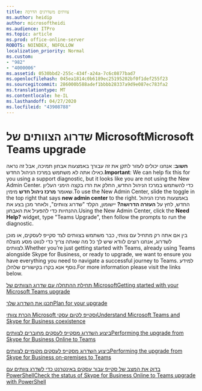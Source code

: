 ```yaml
---
title: צוותים משדרגים הדרכה
ms.author: heidip
author: microsoftheidi
ms.audience: ITPro
ms.topic: article
ms.prod: office-online-server
ROBOTS: NOINDEX, NOFOLLOW
localization_priority: Normal
ms.custom:
- "982"
- "4000006"
ms.assetid: 0530bbd2-255c-434f-a24a-7c6c0877bad7
ms.openlocfilehash: 045ea1814c0b6189ec25195202bf0f1def255f23
ms.sourcegitcommit: 286000b588adef1bbbb28337a9d9e087ec783fa2
ms.translationtype: MT
ms.contentlocale: he-IL
ms.lasthandoff: 04/27/2020
ms.locfileid: "43908788"
---
```

# <a name="microsoft-teams-upgrade"></a><span data-ttu-id="26313-102">שדרוג הצוותים של Microsoft</span><span class="sxs-lookup"><span data-stu-id="26313-102">Microsoft Teams upgrade</span></span>

<span data-ttu-id="26313-103">**חשוב**: אנחנו יכולים לעזור לתקן את זה עבורך באמצעות אבחון תמיכה, אבל זה נראה כאילו אתה לא משתמש במרכז הניהול החדש.</span><span class="sxs-lookup"><span data-stu-id="26313-103">**Important**: We can help fix this for you using a support diagnostic, but it looks like you are not using the New Admin Center.</span></span> <span data-ttu-id="26313-104">כדי להשתמש במרכז הניהול החדש, החלק את הדו בקצה הימני העליון שאומר **מרכז ניהול חדש** מימין.</span><span class="sxs-lookup"><span data-stu-id="26313-104">To use the New Admin Center, slide the toggle in the top right that says **new admin center** to the right.</span></span> <span data-ttu-id="26313-105">באמצעות מרכז הניהול החדש, לחץ על **העזרה הדרושה?** יישומון, הקלד "שדרוג צוותים", ולאחר מכן בצע את ההנחיות כדי להפעיל את האבחון.</span><span class="sxs-lookup"><span data-stu-id="26313-105">Using the New Admin Center, click the **Need Help?** widget, type "Teams Upgrade", then follow the prompts to run the diagnostic.</span></span>

<span data-ttu-id="26313-106">בין אם אתה רק מתחיל עם צוותי, כבר משתמש בצוותים לצד סקייפ לעסקים, או מוכן לשדרוג, אנחנו רוצים לוודא שיש לך כל מה שאתה צריך כדי לנווט מסע מוצלח לצוותים.</span><span class="sxs-lookup"><span data-stu-id="26313-106">Whether you’re just getting started with Teams, already using Teams alongside Skype for Business, or ready to upgrade, we want to ensure you have everything you need to navigate a successful journey to Teams.</span></span> <span data-ttu-id="26313-107">למידע נוסף אנא בקרו בקישורים שלהלן.</span><span class="sxs-lookup"><span data-stu-id="26313-107">For more information please visit the links below.</span></span>

[<span data-ttu-id="26313-108">תחילת ההתחלה עם שדרוג הצוותים של Microsoft</span><span class="sxs-lookup"><span data-stu-id="26313-108">Getting started with your Microsoft Teams upgrade</span></span>](https://docs.microsoft.com/MicrosoftTeams/upgrade-start-here)

[<span data-ttu-id="26313-109">תכנן את השדרוג שלך</span><span class="sxs-lookup"><span data-stu-id="26313-109">Plan for your upgrade</span></span>](https://docs.microsoft.com/MicrosoftTeams/upgrade-plan-journey)

[<span data-ttu-id="26313-110">הכרת צוותי Microsoft וסקייפ לקיום עסקי</span><span class="sxs-lookup"><span data-stu-id="26313-110">Understand Microsoft Teams and Skype for Business coexistence</span></span>](https://docs.microsoft.com/MicrosoftTeams/teams-and-skypeforbusiness-coexistence-and-interoperability)

[<span data-ttu-id="26313-111">ביצוע השדרוג מסקייפ לעסקים מחוברים לצוותים</span><span class="sxs-lookup"><span data-stu-id="26313-111">Performing the upgrade from Skype for Business Online to Teams</span></span>](https://docs.microsoft.com/MicrosoftTeams/upgrade-to-teams-execute-skypeforbusinessonline)

[<span data-ttu-id="26313-112">ביצוע השדרוג מסקייפ לעסקים מקומיים לצוותים</span><span class="sxs-lookup"><span data-stu-id="26313-112">Performing the upgrade from Skype for Business on-premises to Teams</span></span>](https://docs.microsoft.com/MicrosoftTeams/upgrade-to-teams-execute-skypeforbusinesshybridonprem)
 
[<span data-ttu-id="26313-113">בדוק את המצב של סקייפ עבור עסקים באינטרנט כדי לשדרג צוותים עם PowerShell</span><span class="sxs-lookup"><span data-stu-id="26313-113">Check the status of Skype for Business Online to Teams upgrade with PowerShell</span></span>](https://docs.microsoft.com/powershell/module/skype/get-csteamsupgradestatus?view=skype-ps)